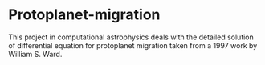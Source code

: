 # Protoplanet-migration
This project in computational astrophysics deals with the detailed solution of differential equation for protoplanet migration taken from a 1997 work by William S. Ward.

